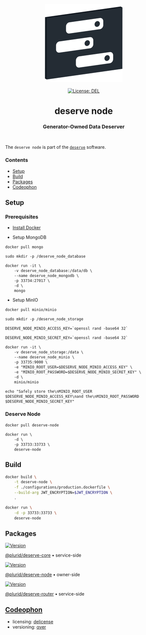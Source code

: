 <p align="center">
    <img src="https://raw.githubusercontent.com/plurid/deserve/master/about/identity/deserve-logo.png" height="250px">
    <br />
    <br />
    <a target="_blank" href="https://github.com/plurid/deserve/blob/master/LICENSE">
        <img src="https://img.shields.io/badge/license-DEL-blue.svg?colorB=1380C3&style=for-the-badge" alt="License: DEL">
    </a>
</p>



<h1 align="center">
    deserve node
</h1>


<h3 align="center">
    Generator-Owned Data Deserver
</h3>


<br />


The `deserve node` is part of the [`deserve`](https://github.com/plurid/deserve) software.



### Contents

+ [Setup](#setup)
+ [Build](#build)
+ [Packages](#packages)
+ [Codeophon](#codeophon)



## Setup

### Prerequisites

+ [Install Docker](https://docs.docker.com/engine/install/ubuntu/)


+ Setup MongoDB

```
docker pull mongo
```

```
sudo mkdir -p /deserve_node_database
```

```
docker run -it \
    -v deserve_node_database:/data/db \
    --name deserve_node_mongodb \
    -p 33734:27017 \
    -d \
    mongo
```

+ Setup MinIO

```
docker pull minio/minio
```

```
sudo mkdir -p /deserve_node_storage
```

```
DESERVE_NODE_MINIO_ACCESS_KEY=`openssl rand -base64 32`
```

```
DESERVE_NODE_MINIO_SECRET_KEY=`openssl rand -base64 32`
```

```
docker run -it \
    -v deserve_node_storage:/data \
    --name deserve_node_minio \
    -p 33735:9000 \
    -e "MINIO_ROOT_USER=$DESERVE_NODE_MINIO_ACCESS_KEY" \
    -e "MINIO_ROOT_PASSWORD=$DESERVE_NODE_MINIO_SECRET_KEY" \
    -d \
    minio/minio
```

```
echo "Safely store the\nMINIO_ROOT_USER $DESERVE_NODE_MINIO_ACCESS_KEY\nand the\nMINIO_ROOT_PASSWORD $DESERVE_NODE_MINIO_SECRET_KEY"
```


### Deserve Node

```
docker pull deserve-node
```

```
docker run \
    -d \
    -p 33733:33733 \
    deserve-node
```



## Build

``` bash
docker build \
    -t deserve-node \
    -f ./configurations/production.dockerfile \
    --build-arg JWT_ENCRYPTION=$JWT_ENCRYPTION \
    .
```


``` bash
docker run \
    -d -p 33733:33733 \
    deserve-node
```



## Packages


<a target="_blank" href="https://www.npmjs.com/package/@plurid/deserve-core">
    <img src="https://img.shields.io/npm/v/@plurid/deserve-core.svg?logo=npm&colorB=1380C3&style=for-the-badge" alt="Version">
</a>

[@plurid/deserve-core][deserve-core] • service-side

[deserve-core]: https://github.com/plurid/deserve/tree/master/packages/deserve-core


<a target="_blank" href="https://www.npmjs.com/package/@plurid/deserve-node">
    <img src="https://img.shields.io/npm/v/@plurid/deserve-node.svg?logo=npm&colorB=1380C3&style=for-the-badge" alt="Version">
</a>

[@plurid/deserve-node][deserve-node] • owner-side

[deserve-node]: https://github.com/plurid/deserve/tree/master/packages/deserve-node


<a target="_blank" href="https://www.npmjs.com/package/@plurid/deserve-router">
    <img src="https://img.shields.io/npm/v/@plurid/deserve-router.svg?logo=npm&colorB=1380C3&style=for-the-badge" alt="Version">
</a>

[@plurid/deserve-router][deserve-router] • service-side

[deserve-router]: https://github.com/plurid/deserve/tree/master/packages/deserve-router



## [Codeophon](https://github.com/ly3xqhl8g9/codeophon)

+ licensing: [delicense](https://github.com/ly3xqhl8g9/delicense)
+ versioning: [αver](https://github.com/ly3xqhl8g9/alpha-versioning)
